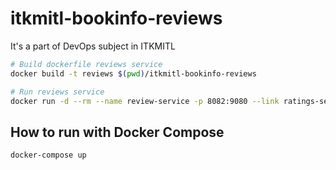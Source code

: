 # itkmitl-bookinfo-reviews
It's a part of DevOps subject in ITKMITL

```bash
# Build dockerfile reviews service
docker build -t reviews $(pwd)/itkmitl-bookinfo-reviews

# Run reviews service
docker run -d --rm --name review-service -p 8082:9080 --link ratings-service:ratings-service -e 'ENABLE_RATINGS=true' -e 'RATINGS_SERVICE=http://ratings-service:8080' reviews
```

## How to run with Docker Compose

```bash
docker-compose up
```